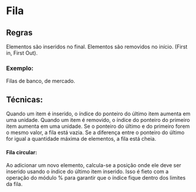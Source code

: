 # Fila

## Regras

Elementos são inseridos no final.
Elementos são removidos no início.
(First in, First Out).

### Exemplo:

Filas de banco, de mercado.

## Técnicas:

Quando um item é inserido, o índice do ponteiro do último item aumenta em uma unidade.
Quando um item é removido, o índice do ponteiro do primeiro item aumenta em uma unidade.
Se o ponteiro do último e do primeiro forem o mesmo valor, a fila está vazia.
Se a diferença entre o ponteiro do último for igual a quantidade máxima de elementos, a fila está cheia.

#### Fila circular:
Ao adicionar um novo elemento, calcula-se a posição onde ele deve ser inserido usando o índice do último item inserido. Isso é fieto com a operação do módulo % para garantir que o índice fique dentro dos limites da fila.